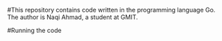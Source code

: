 #This repository contains code written in the programming language Go. The author is Naqi Ahmad, a student at GMIT.

#Running the code
